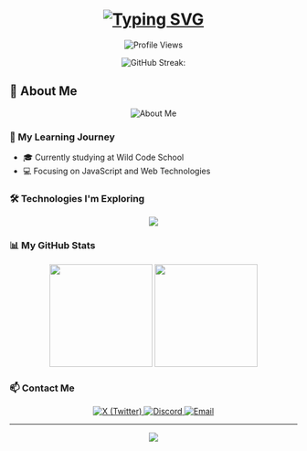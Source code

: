 <h1 align="center">
  <a href="https://git.io/typing-svg">
    <img src="https://readme-typing-svg.herokuapp.com?font=Fira+Code&size=30&duration=3000&pause=1000&color=ad9e76&center=true&width=600&lines=Hey+there!+👋;I'm+Sadness;+A+Web+Development+Student;Learning+to+Code+%F0%9F%92%BB;Wild+Code+School+Learner+🚀" alt="Typing SVG" />
  </a>
</h1>

<p align="center">
  <img src="https://komarev.com/ghpvc/?username=sadnxssdlm&color=ad9e76&style=flat-square&label=Profile+Views" alt="Profile Views">
</p>

<div align="center">
  
  ![GitHub Streak:](https://nirzak-streak-stats.vercel.app?user=sadnxssdlm&theme=dark)
  
</div>

## 🌟 About Me

<div align="center">
  <img src="https://readme-typing-svg.herokuapp.com?font=Roboto&color=ad9e76&size=20&center=true&lines=Aspiring+Web+Developer;Always+Ready;To+Learn" alt="About Me">
</div>

### 🚀 My Learning Journey

- 🎓 Currently studying at Wild Code School
- 💻 Focusing on JavaScript and Web Technologies
  
### 🛠️ Technologies I'm Exploring

<p align="center">
  <img src="https://skillicons.dev/icons?i=js,ts,vite,html,css,nodejs,git,react,mysql,express,figma,tailwind,git,vscode,github&theme=light&perline=5" />
</p>

### 📊 My GitHub Stats

<div align="center">
  <img height="180em" src="https://github-readme-stats.vercel.app/api?username=sadnxssdlm&show_icons=true&theme=dark&include_all_commits=true&count_private=true&icon_color=ad9e76&title_color=ad9e76"/>
  <img height="180em" src="https://github-readme-stats.vercel.app/api/top-langs/?username=sadnxssdlm&layout=compact&theme=dark&title_color=ad9e76"/>
</div>

### 📫 Contact Me

<p align ="center">
  <a href="https://x.com/sadnessdelask">
    <img src="https://img.shields.io/badge/X-Contact-informational?style=for-the-badge&logo=x&logoColor=white&color=ad9e76" alt="X (Twitter)"> 
  </a>
  <a href="https://discord.com/users/sk.sadness">
    <img src="https://img.shields.io/badge/Discord-Contact-informational?style=for-the-badge&logo=discord&logoColor=white&color=ad9e76" alt="Discord">
  </a>
  <a href="mailto:sadnessnc@gmail.com">
    <img src="https://img.shields.io/badge/Email-Contact-informational?style=for-the-badge&logo=gmail&logoColor=white&color=ad9e76" alt="Email">
  </a>
</p>

---

<p align="center">
  <img src="https://capsule-render.vercel.app/api?type=waving&color=ad9e76&height=120&section=footer"/>
</p>
